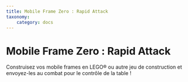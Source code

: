 ```yaml
---
title: Mobile Frame Zero : Rapid Attack
taxonomy:
    category: docs
---
```


# Mobile Frame Zero : Rapid Attack
Construisez vos mobile frames en LEGO® ou autre jeu de construction et envoyez-les au combat pour le contrôle de la table !

